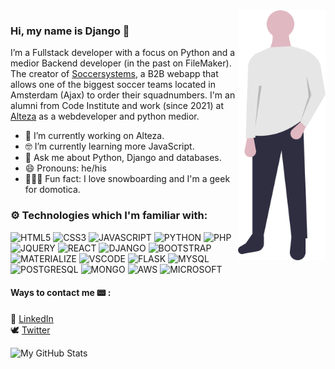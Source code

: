 <img align="right" src="https://github.com/D1ang/D1ang/blob/master/djang.png" alt="Illustration of Django" width=140px height=400px/>

### Hi, my name is Django 👋

I’m a Fullstack developer with a focus on Python and a medior Backend developer (in the past on FileMaker). The creator of [Soccersystems](http://www.soccersystems.nl), a B2B webapp that allows one of the biggest soccer teams located in Amsterdam (Ajax) to order their squadnumbers. I'm an alumni from Code Institute and work (since 2021) at [Alteza](http://www.alteza.nl) as a webdeveloper and python medior.

- 📱  I’m currently working on Alteza.
- 🤓 I’m currently learning more JavaScript.
- 💬  Ask me about Python, Django and databases.
- 😄  Pronouns: he/his
- 🚴🏽‍♀️  Fun fact: I love snowboarding and I'm a geek for domotica.

### :gear: Technologies which I'm familiar with:
![HTML5](https://img.shields.io/badge/HTML5%20-%23E34F26.svg?&style=for-the-badge&logo=HTML5&logoColor=FFFFFF)
![CSS3](https://img.shields.io/badge/CSS3%20-%231572B6.svg?&style=for-the-badge&logo=CSS3&logoColor=FFFFFF)
![JAVASCRIPT](https://img.shields.io/badge/JavaScript%20-%23323330.svg?&style=for-the-badge&logo=JavaScript&logoColor=F7DF1E)
![PYTHON](https://img.shields.io/badge/Python-3776AB?style=for-the-badge&logo=python&logoColor=white)
![PHP](https://img.shields.io/badge/PHP-777BB4?style=for-the-badge&logo=php&logoColor=white)
![JQUERY](https://img.shields.io/badge/jQuery-0769AD?style=for-the-badge&logo=jquery&logoColor=white)
![REACT](https://img.shields.io/badge/React-20232A?style=for-the-badge&logo=react&logoColor=61DAFB)
![DJANGO](https://img.shields.io/badge/Django-092E20?style=for-the-badge&logo=django&logoColor=white)
![BOOTSTRAP](https://img.shields.io/badge/Bootstrap%20-%23563D7C.svg?&style=for-the-badge&logo=Bootstrap&logoColor=FFFFFF)
![MATERIALIZE](https://img.shields.io/badge/Materialize%20-%23EE6E73.svg?&style=for-the-badge&logo=Materialize&logoColor=FFFFFF)
![VSCODE](https://img.shields.io/badge/VSCode%20-%232B2B30.svg?&style=for-the-badge&logo=Visual%20Studio%20Code&logoColor=007ACC)
![FLASK](https://img.shields.io/badge/Flask-000000?style=for-the-badge&logo=flask&logoColor=white)
![MYSQL](https://img.shields.io/badge/MySQL-00000F?style=for-the-badge&logo=mysql&logoColor=white)
![POSTGRESQL](https://img.shields.io/badge/PostgreSQL-316192?style=for-the-badge&logo=postgresql&logoColor=white)
![MONGO](https://img.shields.io/badge/MongoDB-4EA94B?style=for-the-badge&logo=mongodb&logoColor=white)
![AWS](https://img.shields.io/badge/Amazon_AWS-232F3E?style=for-the-badge&logo=amazon-aws&logoColor=white)
![MICROSOFT](https://img.shields.io/badge/Microsoft-666666?style=for-the-badge&logo=microsoft&logoColor=white)

#### Ways to contact me :pager: :
:handshake: [LinkedIn](https://www.linkedin.com/in/django-heimgartner/)<br>
:dove: [Twitter](https://twitter.com/https://twitter.com/Hey_Djang)

<img alt="My GitHub Stats" src="https://github-readme-stats.vercel.app/api?username=D1ang&show_icons=true&hide_border=true" />

